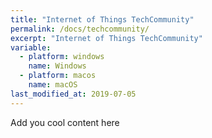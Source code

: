 ```yaml
---
title: "Internet of Things TechCommunity"
permalink: /docs/techcommunity/
excerpt: "Internet of Things TechCommunity"
variable:
  - platform: windows
    name: Windows
  - platform: macos
    name: macOS
last_modified_at: 2019-07-05
---
```



Add you cool content here


